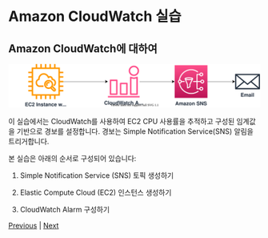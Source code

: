 # Amazon CloudWatch 실습
## Amazon CloudWatch에 대하여

![](../images/amazon-cloudwatch-hol.svg)

이 실습에서는 CloudWatch를 사용하여 EC2 CPU 사용률을 추적하고 구성된 임계값을 기반으로 경보를 설정합니다. 경보는 Simple Notification Service(SNS) 알림을 트리거합니다.

본 실습은 아래의 순서로 구성되어 있습니다:

1. Simple Notification Service (SNS) 토픽 생성하기

2. Elastic Compute Cloud (EC2) 인스턴스 생성하기

3. CloudWatch Alarm 구성하기

[Previous](../40-monitoring.md) | [Next](../40-monitoring/monitoring/1-monitoring.md)
